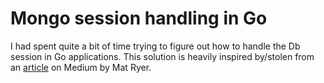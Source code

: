 # Mongo session handling in Go

I had spent quite a bit of time trying to figure out how to handle the Db session in Go applications. This solution is heavily inspired by/stolen from an [article](https://medium.com/@matryer/production-ready-mongodb-in-go-for-beginners-ef6717a77219#.y79gw1cta) on Medium by Mat Ryer.

